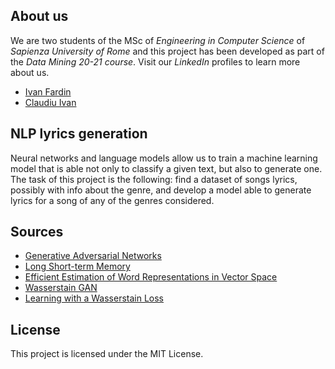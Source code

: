 ## About us
We are two students of the MSc of *Engineering in Computer Science* of *Sapienza University of Rome* and this project has been developed as part of the *Data Mining 20-21 course*. Visit our *LinkedIn* profiles to learn more about us.

- [Ivan Fardin](https://www.linkedin.com/in/ivan-fardin-304a001a3/)
- [Claudiu Ivan](https://www.linkedin.com/in/claudiu-gabriel-ivan-835a33176/)

## NLP lyrics generation
Neural networks and language models allow us to train a machine learning model that is able not only to classify a given text, but also to generate one. The task of this project is the following: find a dataset of songs lyrics, possibly with info about the genre, and develop a model able to generate lyrics for a song of any of the genres considered.

## Sources

 - [Generative Adversarial Networks](https://arxiv.org/pdf/1406.2661)
 - [Long Short-term Memory](https://www.researchgate.net/publication/13853244_Long_Short-term_Memory#read)
 - [Efficient Estimation of Word Representations in Vector Space](https://arxiv.org/pdf/1301.3781.pdf)
 - [Wasserstain GAN](https://arxiv.org/pdf/1701.07875)
 - [Learning with a Wasserstain Loss](https://arxiv.org/pdf/1506.05439)

## License
This project is licensed under the MIT License.

